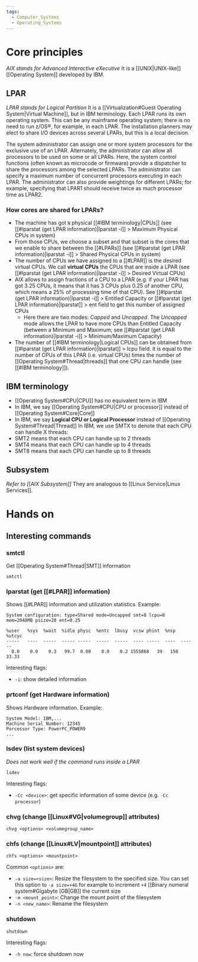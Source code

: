 ```yaml
---
tags:
  - Computer_Systems
  - Operating_Systems
---
```

# Core principles
_AIX stands for Advanced Interactive eXecutive_
It is a [[UNIX|UNIX-like]] [[Operating System]] developed by IBM.
## LPAR
_LPAR stands for Logical Partition_
It is a [[Virtualization#Guest Operating System|Virtual Machine]], but in IBM terminology. Each LPAR runs its own operating system. This can be any mainframe operating system; there is no need to run z/OS®, for example, in each LPAR. The installation planners may elect to share I/O devices across several LPARs, but this is a local decision.

The system administrator can assign one or more system processors for the exclusive use of an LPAR. Alternately, the administrator can allow all processors to be used on some or all LPARs. Here, the system control functions (often known as microcode or firmware) provide a dispatcher to share the processors among the selected LPARs. The administrator can specify a maximum number of concurrent processors executing in each LPAR. The administrator can also provide weightings for different LPARs; for example, specifying that LPAR1 should receive twice as much processor time as LPAR2.
### How cores are shared for LPARs?
- The machine has got `N` physical [[#IBM terminology|CPUs]] (see [[#lparstat (get LPAR information)|lparstat -i]] > Maximum Physical CPUs in system)
- From those CPUs, we choose a subset and that subset is the cores that we enable to share between the [[#LPARs]] (see [[#lparstat (get LPAR information)|lparstat -i]] > Shared Physical CPUs in system)
- The number of CPUs we have assigned to a [[#LPAR]] is the desired virtual CPUs. We call **virtual CPUs** the CPUs that are inside a LPAR (see [[#lparstat (get LPAR information)|lparstat -i]] > Desired Virtual CPUs)
- AIX allows to assign fractions of a CPU to a LPAR (e.g. if your LPAR has got 3.25 CPUs, it means that it has 3 CPUs plus 0.25 of another CPU, which means a 25% of processing time of that CPU). See [[#lparstat (get LPAR information)|lparstat -i]] > Entitled Capacity or [[#lparstat (get LPAR information)|lparstat]] > ent field to get this number of assigned CPUs
	- Here there are two modes: _Capped_ and _Uncapped_. The _Uncapped_ mode allows the LPAR to have more CPUs than Entitled Capacity (between a Minimum and Maximum; see [[#lparstat (get LPAR information)|lparstat -i]] > Minimum/Maximum Capacity)
- The number of [[#IBM terminology|Logical CPUs]] can be obtained from [[#lparstat (get LPAR information)|lparstat]] > lcpu field. it is equal to the number of CPUs of this LPAR (i.e. virtual CPUs) times the number of [[Operating System#Thread|threads]] that one CPU can handle (see [[#IBM terminology]]).

## IBM terminology
- [[Operating System#CPU|CPU]] has no equivalent term in IBM
- In IBM, we say [[Operating System#CPU|CPU or processor]] instead of [[Operating System#Core|Core]]
- In IBM, we say **Logical CPU or Logical Processor** instead of [[Operating System#Thread|Thread]]
In IBM, we use SMTX to denote that each CPU can handle X threads:
- SMT2 means that each CPU can handle up to 2 threads
- SMT4 means that each CPU can handle up to 4 threads
- SMT8 means that each CPU can handle up to 8 threads
## Subsystem
_Refer to [[AIX Subsystem]]_
They are analogous to [[Linux Service|Linux Services]].
# Hands on
## Interesting commands
### smtctl
Get [[Operating System#Thread|SMT]] information
```
smtctl
```
### lparstat (get [[#LPAR]] information)
Shows [[#LPAR]] information and utilization statistics. Example:
```
System configuration: type=Shared mode=Uncapped smt=8 lcpu=8 mem=2048MB psize=20 ent=0.25

%user   %sys  %wait  %idle physc  %entc  lbusy  vcsw phint  %nsp  %utcyc
-----   ----  -----  ----- -----  -----  -----  ---- -----  ----  ------
  0.0    0.0    0.3   99.7  0.00    0.0    0.2 1555868   39   150   33.33
```
Interesting flags:
- `-i`: show detailed information
### prtconf (get Hardware information)
Shows Hardware information. Example:
```
System Model: IBM,...
Machine Serial Number: 12345
Porcessor Type: PowerPC_POWER9
...
```
### lsdev (list system devices)
_Does not work well if the command runs inside a LPAR_
```
lsdev
```
Interesting flags:
- `-Cc <device>`: get specific information of some device (e.g. `-Cc processor`)
### chvg (change [[Linux#VG|volumegroup]] attributes)
```
chvg <options> <volumegroup_name>
```
### chfs (change [[Linux#LV|mountpoint]] attributes)
```
chfs <options> <mountpoint>
```
Common `<options>` are:
- `-a size=<size>`: Resize the filesystem to the specified size. You can set this option to `-a size=+4G` for example to increment `+4` [[Binary numeral system#Gigabyte \[GB|GB]] the current size
- `-m <mount_point>`: Change the mount point of the filesystem
- `-n <new_name>`: Rename the filesystem
### shutdown
```shell
shutdown
```
Interesting flags:
- `-h now`: force shutdown now